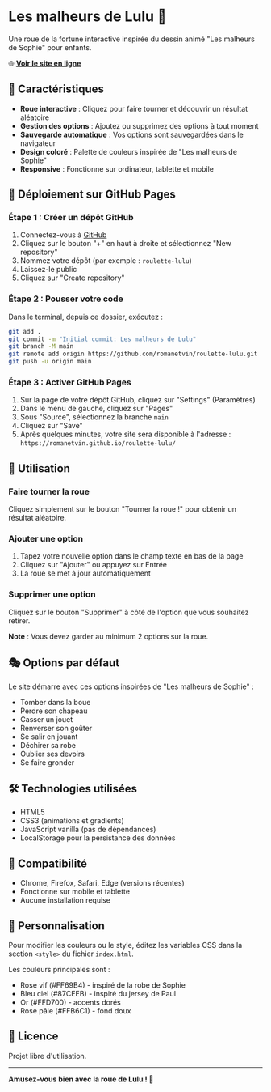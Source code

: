 # Les malheurs de Lulu 🎡

Une roue de la fortune interactive inspirée du dessin animé "Les malheurs de Sophie" pour enfants.

🌐 **[Voir le site en ligne](https://romanetvin.github.io/roulette-lulu/)**

## 🎨 Caractéristiques

- **Roue interactive** : Cliquez pour faire tourner et découvrir un résultat aléatoire
- **Gestion des options** : Ajoutez ou supprimez des options à tout moment
- **Sauvegarde automatique** : Vos options sont sauvegardées dans le navigateur
- **Design coloré** : Palette de couleurs inspirée de "Les malheurs de Sophie"
- **Responsive** : Fonctionne sur ordinateur, tablette et mobile

## 🚀 Déploiement sur GitHub Pages

### Étape 1 : Créer un dépôt GitHub

1. Connectez-vous à [GitHub](https://github.com)
2. Cliquez sur le bouton "+" en haut à droite et sélectionnez "New repository"
3. Nommez votre dépôt (par exemple : `roulette-lulu`)
4. Laissez-le public
5. Cliquez sur "Create repository"

### Étape 2 : Pousser votre code

Dans le terminal, depuis ce dossier, exécutez :

```bash
git add .
git commit -m "Initial commit: Les malheurs de Lulu"
git branch -M main
git remote add origin https://github.com/romanetvin/roulette-lulu.git
git push -u origin main
```

### Étape 3 : Activer GitHub Pages

1. Sur la page de votre dépôt GitHub, cliquez sur "Settings" (Paramètres)
2. Dans le menu de gauche, cliquez sur "Pages"
3. Sous "Source", sélectionnez la branche `main`
4. Cliquez sur "Save"
5. Après quelques minutes, votre site sera disponible à l'adresse :
   `https://romanetvin.github.io/roulette-lulu/`

## 📝 Utilisation

### Faire tourner la roue

Cliquez simplement sur le bouton "Tourner la roue !" pour obtenir un résultat aléatoire.

### Ajouter une option

1. Tapez votre nouvelle option dans le champ texte en bas de la page
2. Cliquez sur "Ajouter" ou appuyez sur Entrée
3. La roue se met à jour automatiquement

### Supprimer une option

Cliquez sur le bouton "Supprimer" à côté de l'option que vous souhaitez retirer.

**Note** : Vous devez garder au minimum 2 options sur la roue.

## 🎭 Options par défaut

Le site démarre avec ces options inspirées de "Les malheurs de Sophie" :

- Tomber dans la boue
- Perdre son chapeau
- Casser un jouet
- Renverser son goûter
- Se salir en jouant
- Déchirer sa robe
- Oublier ses devoirs
- Se faire gronder

## 🛠️ Technologies utilisées

- HTML5
- CSS3 (animations et gradients)
- JavaScript vanilla (pas de dépendances)
- LocalStorage pour la persistance des données

## 📱 Compatibilité

- Chrome, Firefox, Safari, Edge (versions récentes)
- Fonctionne sur mobile et tablette
- Aucune installation requise

## 🎨 Personnalisation

Pour modifier les couleurs ou le style, éditez les variables CSS dans la section `<style>` du fichier `index.html`.

Les couleurs principales sont :
- Rose vif (#FF69B4) - inspiré de la robe de Sophie
- Bleu ciel (#87CEEB) - inspiré du jersey de Paul
- Or (#FFD700) - accents dorés
- Rose pâle (#FFB6C1) - fond doux

## 📄 Licence

Projet libre d'utilisation.

---

**Amusez-vous bien avec la roue de Lulu ! 🎉**

